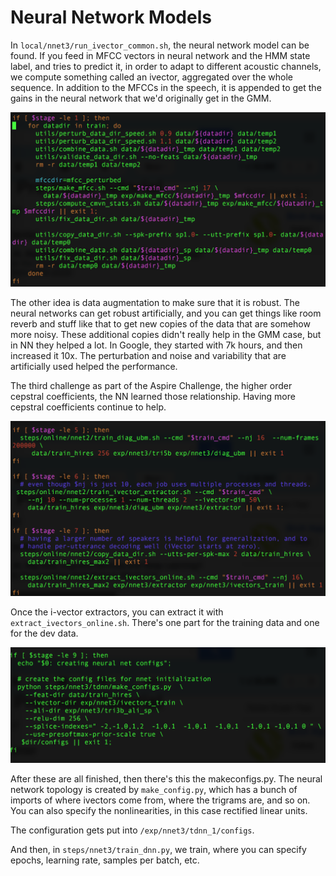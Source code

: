# Neural Network Models

In `local/nnet3/run_ivector_common.sh`, the neural network model can be found. If you feed in MFCC vectors in neural network and the HMM state label, and tries to predict it, in order to adapt to different acoustic channels, we compute something called an ivector, aggregated over the whole sequence. In addition to the MFCCs in the speech, it is appended to get the gains in the neural network that we'd originally get in the GMM.

![run-ivector-1](../images/ivector-1.png)

The other idea is data augmentation to make sure that it is robust. The neural networks can get robust artificially, and you can get things like room reverb and stuff like that to get new copies of the data that are somehow more noisy. These additional copies didn't really help in the GMM case, but in NN they helped a lot. In Google, they started with 7k hours, and then increased it 10x. The perturbation and noise and variability that are artificially used helped the performance.

The third challenge as part of the Aspire Challenge, the higher order cepstral coefficients, the NN learned those relationship. Having more cepstral coefficients continue to help. 

![run-ivector-2](../images/ivector-2.png)

Once the i-vector extractors, you can extract it with `extract_ivectors_online.sh`. There's one part for the training data and one for the dev data.

![nn-config](../images/nnconfig.png)

After these are all finished, then there's this the makeconfigs.py. The neural network topology is created by `make_config.py`, which has a bunch of imports of where ivectors come from, where the trigrams are, and so on. You can also specify the nonlinearities, in this case rectified linear units.

The configuration gets put into `/exp/nnet3/tdnn_1/configs`.

And then, in `steps/nnet3/train_dnn.py`, we train, where you can specify epochs, learning rate, samples per batch, etc.


